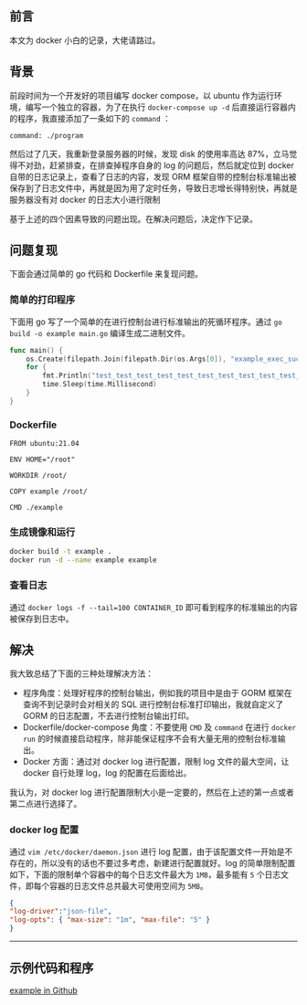 ## 前言
本文为 docker 小白的记录，大佬请路过。

## 背景

前段时间为一个开发好的项目编写 docker compose，以 ubuntu 作为运行环境，编写一个独立的容器，为了在执行 `docker-compose up -d` 后直接运行容器内的程序，我直接添加了一条如下的 `command` ：

```docker
command: ./program
```

然后过了几天，我重新登录服务器的时候，发现 disk 的使用率高达 87%，立马觉得不对劲，赶紧排查，在排查掉程序自身的 log 的问题后，然后就定位到 docker 自带的日志记录上，查看了日志的内容，发现 ORM 框架自带的控制台标准输出被保存到了日志文件中，再就是因为用了定时任务，导致日志增长得特别快，再就是服务器没有对 docker 的日志大小进行限制

基于上述的四个因素导致的问题出现。在解决问题后，决定作下记录。

## 问题复现

下面会通过简单的 go 代码和 Dockerfile 来复现问题。

### 简单的打印程序

下面用 go 写了一个简单的在进行控制台进行标准输出的死循环程序。通过 `go build -o example main.go` 编译生成二进制文件。

```go
func main() {
	os.Create(filepath.Join(filepath.Dir(os.Args[0]), "example_exec_successful.txt"))
	for {
		fmt.Println("test_test_test_test_test_test_test_test_test_test_test_test_test_test_test_test_test_test_test_test_test_test_test_test_test_test_test_test_test_test_test_test_test_test_test_test_test_test_test_test_test_test_test_test_test_test_test_test_test_test_test_test_test_test_test_test_test_test_test_test_test_test_test_test_test_test_test_test_test_test_test_test_test_test_test_test_test_test_test_test_test_test_test_test_test_test_test_test_test_test_test_test_test_test_test_test_test_test_test_test_test_test_test_test_test_test_test_test_test_test_test_test_test_test_test_test_test_test_test_test_test_test_test_test_test_test_test_test_test_test_test_test_test_test_test_test_test_test_test_test_test_test_test_test_test_test_test_test_test_test_test_test_test_test_test_test_test_test_test_test_test_test_test_test_test_test_test_test_test_test_test_test_test_test_test_test_test_test_test_test_test_test_test_test_test_test_test_test_test_test_test_test_test_test_test_test_test_test_test_test_test_test_test_test_test_test_test_test_test_test_test_test_test_test_test_test_test_test_test_test_test_test_test_test_test_test_test_test_test_test_test_test_test_test_test_test_test_test_test_test_test_test_test_test_test_test_test_test_test_test_test_test_test_test_test_test_test_test_test_test_test_test_test_test_test_test_test_test_test_test_test_test_test_test_test_test_test_test_test_test_test_test_test_test_test_test_test_test_test_test_test_test_test_test_test_test_test_test_test_test_test_test_test_test_test_test_test_test_test_test_test_test_test_test_test_test_test_test_test_test_test_test_test_test_test_test_test_test_test_test_test_test_test_test_test_test_test_test_test_test_test_test_test_test_test_test_test_test_test_test_test_test_test_test_test_test_test_test_test_test_test_test_test_test_test_test_test_test_test_test_test_test_test_test_test_test_test_test_test_test_test_test_test_test_test_test_test_test_test_test_test_test_test_test_test_test_test_test_test_test_test_test_test_test_test_test_test_test_test_test_test_test_test_test_test_test_test_test_test_test_test_test_test_test_test_test_test_test_test_test_test_test_test_test_test_test_test_test_test_test_test_test_test_test_test_test_test_test_test_test_test_test_test_test_test_test_test_test_test_test_test_test_test_test_test_test_test_test_test_test_test_test_test_test_test_test_test_test_test_test_test")
		time.Sleep(time.Millisecond)
	}
}
```

### Dockerfile

```docker
FROM ubuntu:21.04

ENV HOME="/root"

WORKDIR /root/

COPY example /root/

CMD ./example
```

### 生成镜像和运行

```bash
docker build -t example .
docker run -d --name example example
```

### 查看日志

通过 `docker logs -f --tail=100 CONTAINER_ID` 即可看到程序的标准输出的内容被保存到日志中。

## 解决

我大致总结了下面的三种处理解决方法：

- 程序角度：处理好程序的控制台输出，例如我的项目中是由于 GORM 框架在查询不到记录时会对相关的 SQL 进行控制台标准打印输出，我就自定义了 GORM 的日志配置，不去进行控制台输出打印。
- Dockerfile/docker-compose 角度：不要使用 `CMD` 及 `command` 在进行 `docker run` 的时候直接启动程序，除非能保证程序不会有大量无用的控制台标准输出。
- Docker 方面：通过对 docker log 进行配置，限制 log 文件的最大空间，让 docker 自行处理 log，log 的配置在后面给出。

我认为，对 docker log 进行配置限制大小是一定要的，然后在上述的第一点或者第二点进行选择了。

### docker log 配置

通过 `vim /etc/docker/daemon.json` 进行 log 配置，由于该配置文件一开始是不存在的，所以没有的话也不要过多考虑，新建进行配置就好。log 的简单限制配置如下，下面的限制单个容器中的每个日志文件最大为 `1MB`，最多能有 `5` 个日志文件，即每个容器的日志文件总共最大可使用空间为 `5MB`。

```json
{
"log-driver":"json-file",
"log-opts": { "max-size": "1m", "max-file": "5" }
}
```

---

## 示例代码和程序

[example in Github](https://github.com/smallsixFight/code_example/tree/main/docker_log_example)
